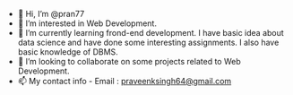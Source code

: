 - 👋 Hi, I’m @pran77
- 👀 I’m interested in Web Development.
- 🌱 I’m currently learning frond-end development. I have basic idea about data science and have done some interesting assignments. 
     I also have basic knowledge of DBMS.
- 💞️ I’m looking to collaborate on some projects related to Web Development.
- 📫 My contact info - Email : praveenksingh64@gmail.com

<!---
pran77/pran77 is a ✨ special ✨ repository because its `README.md` (this file) appears on your GitHub profile.
You can click the Preview link to take a look at your changes.
--->

